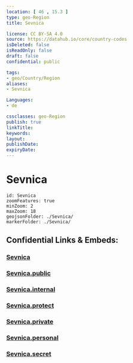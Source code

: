 ```yaml
---
location: [ 46 , 15.3 ] 
type: geo-Region
title: Sevnica

license: CC BY-SA 4.0
source: https://datahub.io/core/country-codes
isDeleted: false
isReadOnly: false
draft: false
confidential: public

tags:
- geo/Country/Region
aliases:
- Sevnica

Languages:
- de

cssclasses: geo-Region
publish: true
linkTitle: 
keywords: 
layout: 
publishDate: 
expiryDate: 
---
```


# Sevnica

```leaflet
id: Sevnica
zoomFeatures: true 
minZoom: 2 
maxZoom: 18
geojsonFolder: ./Sevnica/
markerFolder: ./Sevnica/
```


## Confidential Links & Embeds: 

### [Sevnica](/_Standards/Earth/Continent/Europe/Europe~Central/Slovenia/Regions~Slovenia/Posavska/counties~Posavska/Sevnica.md) 

### [Sevnica.public](/_public/Earth/Continent/Europe/Europe~Central/Slovenia/Regions~Slovenia/Posavska/counties~Posavska/Sevnica.public.md) 

### [Sevnica.internal](/_internal/Earth/Continent/Europe/Europe~Central/Slovenia/Regions~Slovenia/Posavska/counties~Posavska/Sevnica.internal.md) 

### [Sevnica.protect](/_protect/Earth/Continent/Europe/Europe~Central/Slovenia/Regions~Slovenia/Posavska/counties~Posavska/Sevnica.protect.md) 

### [Sevnica.private](/_private/Earth/Continent/Europe/Europe~Central/Slovenia/Regions~Slovenia/Posavska/counties~Posavska/Sevnica.private.md) 

### [Sevnica.personal](/_personal/Earth/Continent/Europe/Europe~Central/Slovenia/Regions~Slovenia/Posavska/counties~Posavska/Sevnica.personal.md) 

### [Sevnica.secret](/_secret/Earth/Continent/Europe/Europe~Central/Slovenia/Regions~Slovenia/Posavska/counties~Posavska/Sevnica.secret.md)

